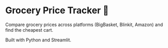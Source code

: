 # Grocery Price Tracker 🛒

Compare grocery prices across platforms (BigBasket, Blinkit, Amazon) and find the cheapest cart.

Built with Python and Streamlit.
